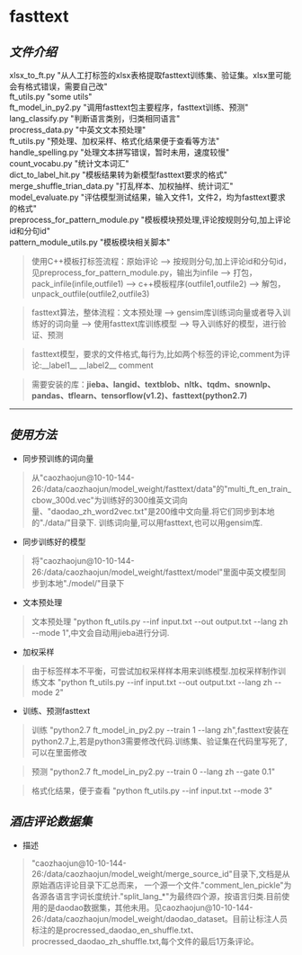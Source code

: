 # **fasttext** <br>
## *文件介绍* <br>
xlsx_to_ft.py "从人工打标签的xlsx表格提取fasttext训练集、验证集。xlsx里可能会有格式错误，需要自己改" <br>
ft_utils.py "some utils" <br>
ft_model_in_py2.py "调用fasttext包主要程序，fasttext训练、预测" <br>
lang_classify.py "判断语言类别，归类相同语言" <br>
procress_data.py "中英文文本预处理" <br>
ft_utils.py "预处理、加权采样、格式化结果便于查看等方法" <br>
handle_spelling.py "处理文本拼写错误，暂时未用，速度较慢"<br>
count_vocabu.py "统计文本词汇" <br>
dict_to_label_hit.py "模板结果转为新模型fasttext要求的格式" <br>
merge_shuffle_trian_data.py "打乱样本、加权抽样、统计词汇" <br>
model_evaluate.py "评估模型测试结果，输入文件1，文件2，均为fasttext要求的格式" <br>
preprocess_for_pattern_module.py "模板模块预处理,评论按规则分句,加上评论id和分句id" <br>
pattern_module_utils.py "模板模块相关脚本" <br>

> 使用C++模板打标签流程：原始评论 --> 按规则分句,加上评论id和分句id，见preprocess_for_pattern_module.py，输出为infile --> 打包，pack_infile(infile,outfile1) --> c++模板程序(outfile1,outfile2) --> 解包，unpack_outfile(outfile2,outfile3)

> fasttext算法，整体流程：文本预处理 --> gensim库训练词向量或者导入训练好的词向量 --> 使用fasttext库训练模型 --> 导入训练好的模型，进行验证、预测

> fasttext模型，要求的文件格式,每行为,比如两个标签的评论,comment为评论:\_\_label1\_\_ \_\_label2\_\_ comment

> 需要安装的库：**jieba、langid、textblob、nltk、tqdm、snownlp、pandas、tflearn、tensorflow(v1.2)、fasttext(python2.7)**

---------

## *使用方法* 
* 同步预训练的词向量 <br>

> 从"caozhaojun@10-10-144-26:/data/caozhaojun/model_weight/fasttext/data"的"multi_ft_en_train_cbow_300d.vec"为训练好的300维英文词向量、"daodao_zh_word2vec.txt"是200维中文向量.将它们同步到本地的"./data/"目录下. 训练词向量,可以用fasttext,也可以用gensim库.

* 同步训练好的模型 <br>

> 将"caozhaojun@10-10-144-26:/data/caozhaojun/model_weight/fasttext/model"里面中英文模型同步到本地"./model/"目录下

* 文本预处理 <br>

> 文本预处理 "python ft_utils.py --inf input.txt --out output.txt --lang zh --mode 1",中文会自动用jieba进行分词.

* 加权采样 <br>

> 由于标签样本不平衡，可尝试加权采样样本用来训练模型.加权采样制作训练文本 "python ft_utils.py --inf input.txt --out output.txt --lang zh --mode 2" 

* 训练、预测fasttext <br>

> 训练 "python2.7 ft_model_in_py2.py --train 1 --lang zh",fasttext安装在python2.7上,若是python3需要修改代码.训练集、验证集在代码里写死了,可以在里面修改

> 预测 "python2.7 ft_model_in_py2.py --train 0 --lang zh --gate 0.1" 

> 格式化结果，便于查看 "python ft_utils.py --inf input.txt --mode 3"


## *酒店评论数据集* <br>
* 描述 <br>

> "caozhaojun@10-10-144-26:/data/caozhaojun/model_weight/merge_source_id"目录下,文档是从原始酒店评论目录下汇总而来，
一个源一个文件."comment_len_pickle"为各源各语言字词长度统计."split_lang\_\*"为最终四个源，按语言归类.目前使用的是daodao数据集，其他未用。见caozhaojun@10-10-144-26:/data/caozhaojun/model_weight/daodao_dataset。目前让标注人员标注的是procressed_daodao_en_shuffle.txt、procressed_daodao_zh_shuffle.txt,每个文件的最后1万条评论。







